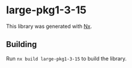 # large-pkg1-3-15

This library was generated with [Nx](https://nx.dev).

## Building

Run `nx build large-pkg1-3-15` to build the library.
